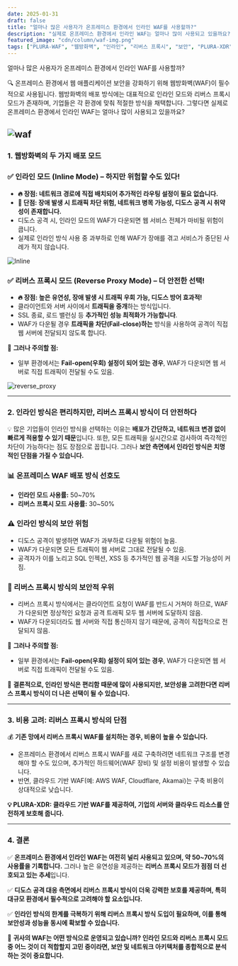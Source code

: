 ```yaml
---
date: 2025-01-31
draft: false
title: "얼마나 많은 사용자가 온프레미스 환경에서 인라인 WAF를 사용할까?"
description: "실제로 온프레미스 환경에서 인라인 WAF는 얼마나 많이 사용되고 있을까요?"
featured_image: "cdn/column/waf-img.png"
tags: ["PLURA-WAF", "웹방화벽", "인라인", "리버스 프록시", "보안", "PLURA-XDR"]
---
```


얼마나 많은 사용자가 온프레미스 환경에서 인라인 WAF를 사용할까?

🔍 온프레미스 환경에서 웹 애플리케이션 보안을 강화하기 위해 웹방화벽(WAF)이 필수적으로 사용됩니다. 웹방화벽의 배포 방식에는 대표적으로 인라인 모드와 리버스 프록시 모드가 존재하며, 기업들은 각 환경에 맞춰 적절한 방식을 채택합니다. 그렇다면 실제로 온프레미스 환경에서 인라인 WAF는 얼마나 많이 사용되고 있을까요?

<!--more-->
![waf](https://blog.plura.io/cdn/column/waf-img.png)
---

### 1. 웹방화벽의 두 가지 배포 모드

### ✅ 인라인 모드 (Inline Mode) – 하지만 위험할 수도 있다!

- **🔥 장점: 네트워크 경로에 직접 배치되어 추가적인 라우팅 설정이 필요 없습니다.**
- **🚨 단점: 장애 발생 시 트래픽 차단 위험, 네트워크 병목 가능성, 디도스 공격 시 취약성이 존재합니다.**
- 디도스 공격 시, 인라인 모드의 WAF가 다운되면 웹 서비스 전체가 마비될 위험이 큽니다.
- 실제로 인라인 방식 사용 중 과부하로 인해 WAF가 장애를 겪고 서비스가 중단된 사례가 적지 않습니다.

![Inline](https://github.com/user-attachments/assets/89f0d33c-8402-436c-a92a-b350fab111f8)

### ✅ 리버스 프록시 모드 (Reverse Proxy Mode) – 더 안전한 선택!

- **🔥 장점: 높은 유연성, 장애 발생 시 트래픽 우회 가능, 디도스 방어 효과적!**
- 클라이언트와 서버 사이에서 **트래픽을 중개**하는 방식입니다.
- SSL 종료, 로드 밸런싱 등 **추가적인 성능 최적화가 가능합니다**.
- WAF가 다운될 경우 **트래픽을 차단(Fail-close)하는** 방식을 사용하여 공격이 직접 웹 서버에 전달되지 않도록 합니다.

📌 **그러나 주의할 점:**

- 일부 환경에서는 **Fail-open(우회) 설정이 되어 있는 경우**, WAF가 다운되면 웹 서버로 직접 트래픽이 전달될 수도 있음.

![reverse_proxy](https://github.com/user-attachments/assets/f3c5955d-5d4c-451e-b7b8-6f7cf7e497a6)


---

### 2. 인라인 방식은 편리하지만, 리버스 프록시 방식이 더 안전하다

💡 많은 기업들이 인라인 방식을 선택하는 이유는 **배포가 간단하고, 네트워크 변경 없이 빠르게 적용할 수 있기 때문**입니다. 또한, 모든 트래픽을 실시간으로 검사하여 즉각적인 차단이 가능하다는 점도 장점으로 꼽힙니다. 그러나 **보안 측면에서 인라인 방식은 치명적인 단점을 가질 수 있습니다.**

### 📊 온프레미스 WAF 배포 방식 선호도

- **인라인 모드 사용률:** 50~70%
- **리버스 프록시 모드 사용률:** 30~50%

### ⚠️ 인라인 방식의 보안 위험

- 디도스 공격이 발생하면 WAF가 과부하로 다운될 위험이 높음.
- WAF가 다운되면 모든 트래픽이 웹 서버로 그대로 전달될 수 있음.
- 공격자가 이를 노리고 SQL 인젝션, XSS 등 추가적인 웹 공격을 시도할 가능성이 커짐.

### 🔄 리버스 프록시 방식의 보안적 우위

- 리버스 프록시 방식에서는 클라이언트 요청이 WAF를 반드시 거쳐야 하므로, WAF가 다운되면 정상적인 요청과 공격 트래픽 모두 웹 서버에 도달하지 않음.
- WAF가 다운되더라도 웹 서버와 직접 통신하지 않기 때문에, 공격이 직접적으로 전달되지 않음.

📌 **그러나 주의할 점:**

- 일부 환경에서는 **Fail-open(우회) 설정이 되어 있는 경우**, WAF가 다운되면 웹 서버로 직접 트래픽이 전달될 수도 있음.

📌 **결론적으로, 인라인 방식은 편리함 때문에 많이 사용되지만, 보안성을 고려한다면 리버스 프록시 방식이 더 나은 선택이 될 수 있습니다.**

---

### 3. 비용 고려: 리버스 프록시 방식의 단점

💰 **기존 망에서 리버스 프록시 WAF를 설치하는 경우, 비용이 높을 수 있습니다.**

- 온프레미스 환경에서 리버스 프록시 WAF를 새로 구축하려면 네트워크 구조를 변경해야 할 수도 있으며, 추가적인 하드웨어(WAF 장비) 및 설정 비용이 발생할 수 있습니다.
- 반면, 클라우드 기반 WAF(예: AWS WAF, Cloudflare, Akamai)는 구축 비용이 상대적으로 낮습니다.

**💡 PLURA-XDR: 클라우드 기반 WAF를 제공하여, 기업의 서버와 클라우드 리소스를 안전하게 보호해 줍니다.**

---

### 4. 결론

✅ **온프레미스 환경에서 인라인 WAF는 여전히 널리 사용되고 있으며, 약 50~70%의 사용률을 기록합니다.** 그러나 높은 유연성을 제공하는 **리버스 프록시 모드가 점점 더 선호되고 있는 추세**입니다.

✅ **디도스 공격 대응 측면에서 리버스 프록시 방식이 더욱 강력한 보호를 제공하며, 특히 대규모 환경에서 필수적으로 고려해야 할 요소입니다.**

✅ **인라인 방식의 한계를 극복하기 위해 리버스 프록시 방식 도입이 필요하며, 이를 통해 보안성과 성능을 동시에 확보할 수 있습니다.**

📢 **귀사의 WAF는 어떤 방식으로 운영되고 있습니까? 인라인 모드와 리버스 프록시 모드 중 어느 것이 더 적합할지 고민 중이라면, 보안 및 네트워크 아키텍처를 종합적으로 분석하는 것이 중요합니다.**
